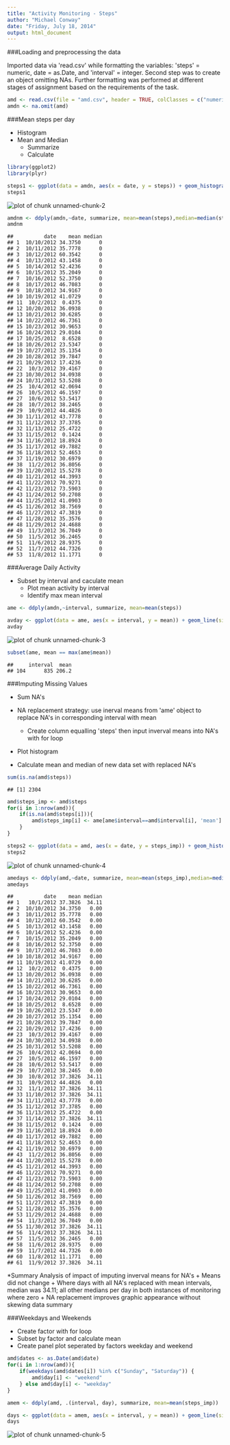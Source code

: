 ```yaml
---
title: "Activity Monitoring - Steps"
author: "Michael Conway"
date: "Friday, July 18, 2014"
output: html_document
---
```

###Loading and preprocessing the data

Imported data via 'read.csv' while formatting the variables: 'steps' = numeric, date = as.Date, and 'interval' = integer. Second step was to create an object omitting NAs. Further formatting was performed at different stages of assignment based on the requirements of the task.


```r
amd <- read.csv(file = "amd.csv", header = TRUE, colClasses = c("numeric", as.Date("date",format = "%m/%d/%Y"), "integer" ))
amdn <- na.omit(amd)
```

###Mean steps per day

* Histogram
* Mean and Median
    + Summarize
    + Calculate


```r
library(ggplot2)
library(plyr)

steps1 <- ggplot(data = amdn, aes(x = date, y = steps)) + geom_histogram(fill = "red", stat = "identity") + theme(axis.text.x = element_text(angle = 90)) + xlab("Date") + ylab("Steps") + labs(title = "Steps per Day") + theme(plot.title = element_text(size = rel(2), vjust = 2)) + theme(axis.text = element_text(size = rel(.75))) + theme(axis.title = element_text(size = rel(1.5)))
steps1
```

![plot of chunk unnamed-chunk-2](figure/unnamed-chunk-2.png) 

```r
amdnm <- ddply(amdn,~date, summarize, mean=mean(steps),median=median(steps))
amdnm
```

```
##          date    mean median
## 1  10/10/2012 34.3750      0
## 2  10/11/2012 35.7778      0
## 3  10/12/2012 60.3542      0
## 4  10/13/2012 43.1458      0
## 5  10/14/2012 52.4236      0
## 6  10/15/2012 35.2049      0
## 7  10/16/2012 52.3750      0
## 8  10/17/2012 46.7083      0
## 9  10/18/2012 34.9167      0
## 10 10/19/2012 41.0729      0
## 11  10/2/2012  0.4375      0
## 12 10/20/2012 36.0938      0
## 13 10/21/2012 30.6285      0
## 14 10/22/2012 46.7361      0
## 15 10/23/2012 30.9653      0
## 16 10/24/2012 29.0104      0
## 17 10/25/2012  8.6528      0
## 18 10/26/2012 23.5347      0
## 19 10/27/2012 35.1354      0
## 20 10/28/2012 39.7847      0
## 21 10/29/2012 17.4236      0
## 22  10/3/2012 39.4167      0
## 23 10/30/2012 34.0938      0
## 24 10/31/2012 53.5208      0
## 25  10/4/2012 42.0694      0
## 26  10/5/2012 46.1597      0
## 27  10/6/2012 53.5417      0
## 28  10/7/2012 38.2465      0
## 29  10/9/2012 44.4826      0
## 30 11/11/2012 43.7778      0
## 31 11/12/2012 37.3785      0
## 32 11/13/2012 25.4722      0
## 33 11/15/2012  0.1424      0
## 34 11/16/2012 18.8924      0
## 35 11/17/2012 49.7882      0
## 36 11/18/2012 52.4653      0
## 37 11/19/2012 30.6979      0
## 38  11/2/2012 36.8056      0
## 39 11/20/2012 15.5278      0
## 40 11/21/2012 44.3993      0
## 41 11/22/2012 70.9271      0
## 42 11/23/2012 73.5903      0
## 43 11/24/2012 50.2708      0
## 44 11/25/2012 41.0903      0
## 45 11/26/2012 38.7569      0
## 46 11/27/2012 47.3819      0
## 47 11/28/2012 35.3576      0
## 48 11/29/2012 24.4688      0
## 49  11/3/2012 36.7049      0
## 50  11/5/2012 36.2465      0
## 51  11/6/2012 28.9375      0
## 52  11/7/2012 44.7326      0
## 53  11/8/2012 11.1771      0
```

###Average Daily Activity

* Subset by interval and caculate mean
    + Plot mean activity by interval
    + Identify max mean interval 


```r
ame <- ddply(amdn,~interval, summarize, mean=mean(steps))

avday <- ggplot(data = ame, aes(x = interval, y = mean)) + geom_line(size = 1, colour = "blue") + xlab("Interval(24hrs/5minutes)") + ylab("Average Steps") + labs(title = "Average Steps per Day for October and November") + theme(plot.title = element_text(size = rel(1.5), vjust = 2))+ theme(panel.background = element_rect(fill = "white", colour = "black"))
avday
```

![plot of chunk unnamed-chunk-3](figure/unnamed-chunk-3.png) 

```r
subset(ame, mean == max(ame$mean))
```

```
##     interval  mean
## 104      835 206.2
```

###Imputing Missing Values

* Sum NA's
* NA replacement strategy: use inerval means from 'ame' object to replace NA's in corresponding interval with mean
    + Create column equalling 'steps' then input inverval means into NA's with for loop
  
* Plot histogram
* Calculate mean and median of new data set with replaced NA's


```r
sum(is.na(amd$steps))
```

```
## [1] 2304
```

```r
amd$steps_imp <- amd$steps
for(i in 1:nrow(amd)){
    if(is.na(amd$steps[i])){
        amd$steps_imp[i] <- ame[ame$interval==amd$interval[i], 'mean']
    }
}

steps2 <- ggplot(data = amd, aes(x = date, y = steps_imp)) + geom_histogram(fill = "red", stat = "identity") + theme(axis.text.x = element_text(angle = 90)) + xlab("Date") + ylab("Steps") + labs(title = "Steps per Day") + theme(plot.title = element_text(size = rel(2), vjust = 2)) + theme(panel.background = element_rect(fill = "white", colour = "black")) + theme(axis.title=element_text(size=rel(1.5))) + theme(axis.text = element_text(size = rel(.75)))
steps2
```

![plot of chunk unnamed-chunk-4](figure/unnamed-chunk-4.png) 

```r
amedays <- ddply(amd,~date, summarize, mean=mean(steps_imp),median=median(steps_imp))
amedays
```

```
##          date    mean median
## 1   10/1/2012 37.3826  34.11
## 2  10/10/2012 34.3750   0.00
## 3  10/11/2012 35.7778   0.00
## 4  10/12/2012 60.3542   0.00
## 5  10/13/2012 43.1458   0.00
## 6  10/14/2012 52.4236   0.00
## 7  10/15/2012 35.2049   0.00
## 8  10/16/2012 52.3750   0.00
## 9  10/17/2012 46.7083   0.00
## 10 10/18/2012 34.9167   0.00
## 11 10/19/2012 41.0729   0.00
## 12  10/2/2012  0.4375   0.00
## 13 10/20/2012 36.0938   0.00
## 14 10/21/2012 30.6285   0.00
## 15 10/22/2012 46.7361   0.00
## 16 10/23/2012 30.9653   0.00
## 17 10/24/2012 29.0104   0.00
## 18 10/25/2012  8.6528   0.00
## 19 10/26/2012 23.5347   0.00
## 20 10/27/2012 35.1354   0.00
## 21 10/28/2012 39.7847   0.00
## 22 10/29/2012 17.4236   0.00
## 23  10/3/2012 39.4167   0.00
## 24 10/30/2012 34.0938   0.00
## 25 10/31/2012 53.5208   0.00
## 26  10/4/2012 42.0694   0.00
## 27  10/5/2012 46.1597   0.00
## 28  10/6/2012 53.5417   0.00
## 29  10/7/2012 38.2465   0.00
## 30  10/8/2012 37.3826  34.11
## 31  10/9/2012 44.4826   0.00
## 32  11/1/2012 37.3826  34.11
## 33 11/10/2012 37.3826  34.11
## 34 11/11/2012 43.7778   0.00
## 35 11/12/2012 37.3785   0.00
## 36 11/13/2012 25.4722   0.00
## 37 11/14/2012 37.3826  34.11
## 38 11/15/2012  0.1424   0.00
## 39 11/16/2012 18.8924   0.00
## 40 11/17/2012 49.7882   0.00
## 41 11/18/2012 52.4653   0.00
## 42 11/19/2012 30.6979   0.00
## 43  11/2/2012 36.8056   0.00
## 44 11/20/2012 15.5278   0.00
## 45 11/21/2012 44.3993   0.00
## 46 11/22/2012 70.9271   0.00
## 47 11/23/2012 73.5903   0.00
## 48 11/24/2012 50.2708   0.00
## 49 11/25/2012 41.0903   0.00
## 50 11/26/2012 38.7569   0.00
## 51 11/27/2012 47.3819   0.00
## 52 11/28/2012 35.3576   0.00
## 53 11/29/2012 24.4688   0.00
## 54  11/3/2012 36.7049   0.00
## 55 11/30/2012 37.3826  34.11
## 56  11/4/2012 37.3826  34.11
## 57  11/5/2012 36.2465   0.00
## 58  11/6/2012 28.9375   0.00
## 59  11/7/2012 44.7326   0.00
## 60  11/8/2012 11.1771   0.00
## 61  11/9/2012 37.3826  34.11
```

*Summary Analysis of impact of imputing inverval means for NA's
    + Means did not change
    + Where days with all NA's replaced with mean intervals, median was 34.11; all other medians per day in both instances of monitoring where zero
    + NA replacement improves graphic appearance without skewing data summary
    
###Weekdays and Weekends

* Create factor with for loop
* Subset by factor and calculate mean
* Create panel plot seperated by factors weekday and weekend
    

```r
amd$dates <- as.Date(amd$date)
for(i in 1:nrow(amd)){
    if(weekdays(amd$dates[i]) %in% c("Sunday", "Saturday")) {
        amd$day[i] <- "weekend"
    } else amd$day[i] <- "weekday"
}

amem <- ddply(amd, .(interval, day), summarize, mean=mean(steps_imp))

days <- ggplot(data = amem, aes(x = interval, y = mean)) + geom_line(size = 1, colour = "blue") + xlab("Interval(24hrs/5minutes)") + ylab("Average Steps") + labs(title = "Average Steps per Day for October and November") + theme(plot.title = element_text(size = rel(1.5), vjust = 2))+ theme(panel.background = element_rect(fill = "white", colour = "black")) + facet_grid(day ~ .)
days
```

![plot of chunk unnamed-chunk-5](figure/unnamed-chunk-5.png) 

